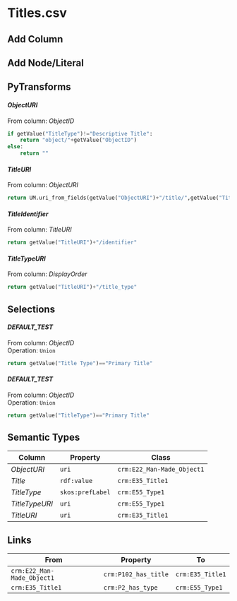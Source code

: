 # Titles.csv

## Add Column

## Add Node/Literal

## PyTransforms
#### _ObjectURI_
From column: _ObjectID_
``` python
if getValue("TitleType")!="Descriptive Title":
    return "object/"+getValue("ObjectID")
else:
    return ""
```

#### _TitleURI_
From column: _ObjectURI_
``` python
return UM.uri_from_fields(getValue("ObjectURI")+"/title/",getValue("Title"))
```

#### _TitleIdentifier_
From column: _TitleURI_
``` python
return getValue("TitleURI")+"/identifier"
```

#### _TitleTypeURI_
From column: _DisplayOrder_
``` python
return getValue("TitleURI")+"/title_type"
```


## Selections
#### _DEFAULT_TEST_
From column: _ObjectID_
<br>Operation: `Union`
``` python
return getValue("Title Type")=="Primary Title"
```

#### _DEFAULT_TEST_
From column: _ObjectID_
<br>Operation: `Union`
``` python
return getValue("TitleType")=="Primary Title"
```


## Semantic Types
| Column | Property | Class |
|  ----- | -------- | ----- |
| _ObjectURI_ | `uri` | `crm:E22_Man-Made_Object1`|
| _Title_ | `rdf:value` | `crm:E35_Title1`|
| _TitleType_ | `skos:prefLabel` | `crm:E55_Type1`|
| _TitleTypeURI_ | `uri` | `crm:E55_Type1`|
| _TitleURI_ | `uri` | `crm:E35_Title1`|


## Links
| From | Property | To |
|  --- | -------- | ---|
| `crm:E22_Man-Made_Object1` | `crm:P102_has_title` | `crm:E35_Title1`|
| `crm:E35_Title1` | `crm:P2_has_type` | `crm:E55_Type1`|
